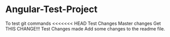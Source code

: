 # Angular-Test-Project
To test git commands 
<<<<<<< HEAD
Test Changes
Master changes
Get THIS CHANGE!!!
Test Changes made
Add some changes to the readme file.
